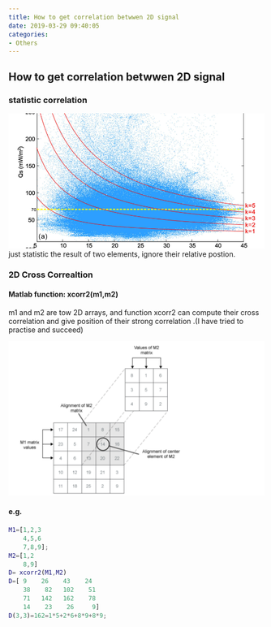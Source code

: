 ```yaml
---
title: How to get correlation betwwen 2D signal 
date: 2019-03-29 09:40:05
categories:
- Others
---
```

## How to get correlation betwwen 2D signal

### statistic correlation

![1553673846518](../../imags/1553673846518.png)  
just statistic the result of two elements, ignore their relative postion.

### 2D Cross Correaltion
#### Matlab function: xcorr2(m1,m2)
m1 and m2 are tow 2D arrays, and function xcorr2 can compute their cross correlation and give position of their strong correlation .(I have tried to practise and succeed)  

![1553674066624](../../imags/1553674066624.png)

#### e.g.  
```matlab
M1=[1,2,3
	4,5,6
	7,8,9];
M2=[1,2
	8,9]
D= xcorr2(M1,M2)
D=[ 9    26    43    24
    38    82   102    51
    71   142   162    78
    14    23    26     9]
D(3,3)=162=1*5+2*6+8*9+8*9;
```
